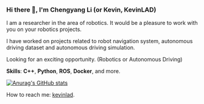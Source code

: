 ### Hi there 👋, I'm Chengyang Li (or Kevin, KevinLAD)

I am a researcher in the area of robotics. It would be a pleasure to work with you on your robotics projects.

I have worked on projects related to robot navigation system, autonomous driving dataset and autonomous driving simulation.

Looking for an exciting opportunity. (Robotics or Autonomous Driving)

**Skills**: **C++**, **Python**, **ROS**, **Docker**, and more.

[![Anurag's GitHub stats](https://github-readme-stats.vercel.app/api?username=KevinLADLee)](https://github.com/anuraghazra/github-readme-stats)

How to reach me: [kevinlad](mailto:kevinladlee__at__gmail_com).
